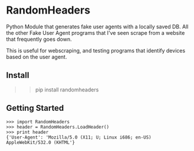 # RandomHeaders

Python Module that generates fake user agents with a locally saved DB.  All the other Fake User Agent programs that I've seen scrape from a website that frequently goes down.

This is useful for webscraping, and testing programs that identify devices based on the user agent.

## Install

>> pip install randomheaders

## Getting Started

```
>>> import RandomHeaders
>>> header = RandomHeaders.LoadHeader()
>>> print header
{'User-Agent': 'Mozilla/5.0 (X11; U; Linux i686; en-US) AppleWebKit/532.0 (KHTML'}
```

